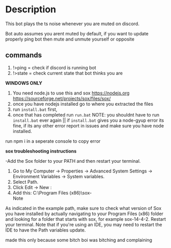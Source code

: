 # Description
This bot plays the ts noise whenever you are muted on discord.

Bot auto assumes you arent muted by default, if you want to update properly ping bot then mute and unmute yourself or opposite
## commands
1. !>ping = check if discord is running bot
2. !>state = check current state that bot thinks you are


**WINDOWS ONLY**
1. You need node.js to use this and sox https://nodejs.org https://sourceforge.net/projects/sox/files/sox/
2. once you have nodejs installed go to where you extracted the files
3. run `install.bat` first, 
4. once that has completed run `run.bat`
NOTE: you shouldnt have to run `install.bat` ever again || if `install.bat` gives you a node-gyup error its fine, if its any other error report in issues and make sure you have node installed.

run npm i in a seperate console to copy error

**sox troubleshooting instructions**

-Add the Sox folder to your PATH and then restart your terminal.
1. Go to My Computer → Properties → Advanced System Settings → Environment Variables → System variables.
2. Select Path.
3. Click Edit → New :
4. Add this: C:\Program Files (x86)\sox-<CHECK YOUR VERSION NUMBER>\
Note

As indicated in the example path, make sure to check what version of Sox you have installed by actually navigating to your Program Files (x86) folder and looking for a folder that starts with sox, for example sox-14-4-2.
Restart your terminal.
Note that if you're using an IDE, you may need to restart the IDE to have the Path variables update.































made this only because some bitch boi was bitching and complaining